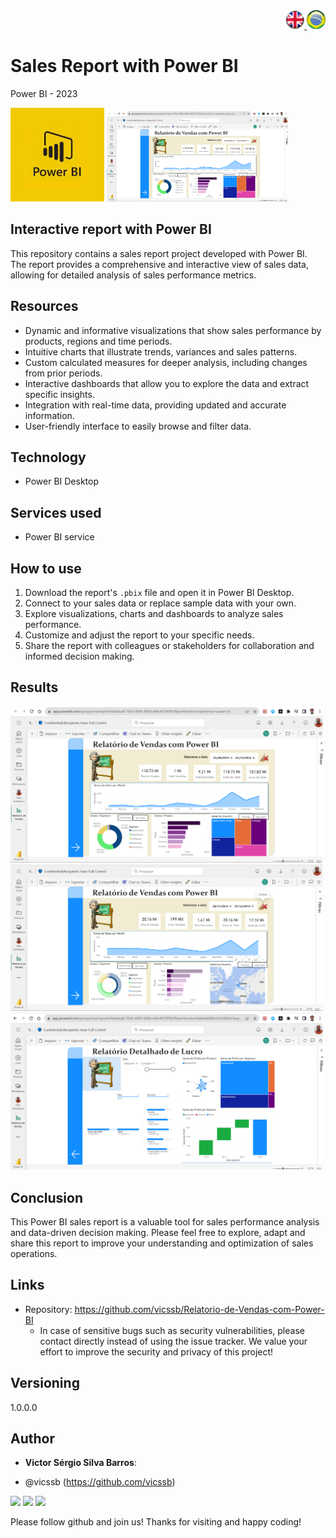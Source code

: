 <div align="right"> 
<a href="./readme.md"> <img src="./IMG/LogoUK.png" alt="Logo UK" width="30"/></a><a href="./leiame.md"> <img src="./IMG/logoBrazil.png" alt="Logo Brasil" width="30"/> </a>
</div>
<H1>Sales Report with Power BI</H1>

Power BI - 2023

<img src="./IMG/logoPBI.jfif" alt="Página 1" width="150"/>  <img src="./IMG/server1.png" alt="Página 1" width="290"/> 
 
## Interactive report with Power BI
 
This repository contains a sales report project developed with Power BI. The report provides a comprehensive and interactive view of sales data, allowing for detailed analysis of sales performance metrics.
 
 
## Resources

- Dynamic and informative visualizations that show sales performance by products, regions and time periods.
- Intuitive charts that illustrate trends, variances and sales patterns.
- Custom calculated measures for deeper analysis, including changes from prior periods.
- Interactive dashboards that allow you to explore the data and extract specific insights.
- Integration with real-time data, providing updated and accurate information.
- User-friendly interface to easily browse and filter data.

## Technology
 
* Power BI Desktop
 
## Services used
 
* Power BI service
 
 
## How to use
 
1. Download the report's `.pbix` file and open it in Power BI Desktop.
2. Connect to your sales data or replace sample data with your own.
3. Explore visualizations, charts and dashboards to analyze sales performance.
4. Customize and adjust the report to your specific needs.
5. Share the report with colleagues or stakeholders for collaboration and informed decision making.

## Results
 
<img src="./IMG/server1.png" alt="Page 1" width="500"/>
<img src="./IMG/server1a.png" alt="Page 1" width="500"/>
<img src="./IMG/server2.png" alt="Page 2" width="500"/>
 
 
## Conclusion

This Power BI sales report is a valuable tool for sales performance analysis and data-driven decision making. Please feel free to explore, adapt and share this report to improve your understanding and optimization of sales operations.

## Links
 
   - Repository: https://github.com/vicssb/Relatorio-de-Vendas-com-Power-BI
     - In case of sensitive bugs such as security vulnerabilities, please contact
       directly instead of using the issue tracker. We value your effort
       to improve the security and privacy of this project!

 
## Versioning
 
1.0.0.0
 
 
## Author
 
* **Victor Sérgio Silva Barros**: 

- @vicssb (https://github.com/vicssb)
 
<p align="left">
  <a href="mailto:vicssb@gmail.com" alt="Gmail" target = "_blank">
  <img src="https://img.shields.io/badge/-Gmail-FF0000?style=flat-square&labelColor=FF0000&logo=gmail&logoColor=white&link=mailto:vicssb@gmail.com" /></a>

  <a href="https://www.linkedin.com/in/victor-sergio-silva-barros/" alt="Linkedin" target = "_blank">
  <img src="https://img.shields.io/badge/-Linkedin-0e76a8?style=flat-square&logo=Linkedin&logoColor=white&link=https://www.linkedin.com/in/victor-sergio-silva-barros/" /></a>

  <a href="https://wa.me/+5512997393135" alt="WhatsApp" target = "_blank">
  <img src="https://img.shields.io/badge/-WhatsApp-25d366?style=flat-square&labelColor=25d366&logo=whatsapp&logoColor=white&link=https://wa.me/+5512987085327"/></a>

  </p>  

<p>Please follow github and join us!
Thanks for visiting and happy coding!</p>
